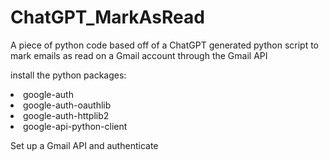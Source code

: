 # ChatGPT_MarkAsRead
A piece of python code based off of a ChatGPT generated python script to mark emails as read on a Gmail account through the Gmail API

install the python packages:

<li>google-auth</li> 
<li>google-auth-oauthlib</li>
<li>google-auth-httplib2</li>
<li>google-api-python-client</li></n>

Set up a Gmail API and authenticate



